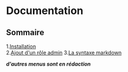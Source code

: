 # Documentation

## Sommaire

1.[Installation](installation.md)  
2.[Ajout d'un rôle admin](admin.md)
3.[La syntaxe markdown](markdown.md)

***d'autres menus sont en rédaction***
